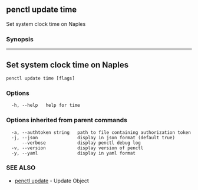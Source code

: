 ## penctl update time

Set system clock time on Naples

### Synopsis



---------------------------------
 Set system clock time on Naples 
---------------------------------


```
penctl update time [flags]
```

### Options

```
  -h, --help   help for time
```

### Options inherited from parent commands

```
  -a, --authtoken string   path to file containing authorization token
  -j, --json               display in json format (default true)
      --verbose            display penctl debug log
  -v, --version            display version of penctl
  -y, --yaml               display in yaml format
```

### SEE ALSO
* [penctl update](penctl_update.md)	 - Update Object

